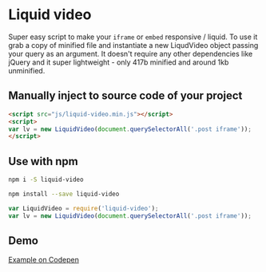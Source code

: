 # Liquid video

Super easy script to make your `iframe` or `embed` responsive / liquid. To use it grab a copy of minified file and instantiate a new LiqudVideo object passing your query as an argument. It doesn't require any other dependencies like jQuery and it super lightweight - only 417b minified and around 1kb unminified.

## Manually inject to source code of your project

```html
<script src="js/liquid-video.min.js"></script>
<script>
var lv = new LiquidVideo(document.querySelectorAll('.post iframe'));
</script>
```

## Use with npm

```bash
npm i -S liquid-video
```

```bash
npm install --save liquid-video
```

```js
var LiquidVideo = require('liquid-video');
var lv = new LiquidVideo(document.querySelectorAll('.post iframe'));
```
## Demo

[Example on Codepen](http://codepen.io/pawelgrzybek/pen/vGxqaq)

